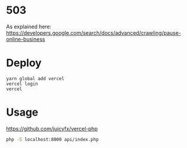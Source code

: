 # 503

As explained here:
https://developers.google.com/search/docs/advanced/crawling/pause-online-business

# Deploy

```
yarn global add vercel
vercel login
vercel 
```


# Usage
https://github.com/juicyfx/vercel-php

```bash
php -S localhost:8000 api/index.php
```